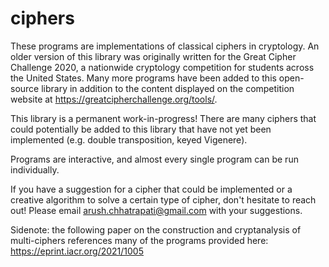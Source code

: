# ciphers

These programs are implementations of classical ciphers in cryptology. An older version of this library was originally written for the Great Cipher Challenge 2020, a nationwide cryptology competition for students across the United States. Many more programs have been added to this open-source library in addition to the content displayed on the competition website at https://greatcipherchallenge.org/tools/. 

This library is a permanent work-in-progress! There are many ciphers that could potentially be added to this library that have not yet been implemented (e.g. double transposition, keyed Vigenere). 

Programs are interactive, and almost every single program can be run individually.

 If you have a suggestion for a cipher that could be implemented or a creative algorithm to solve a certain type of cipher, don't hesitate to reach out! Please email arush.chhatrapati@gmail.com with your suggestions.
 
Sidenote: the following paper on the construction and cryptanalysis of multi-ciphers references many of the programs provided here: https://eprint.iacr.org/2021/1005
